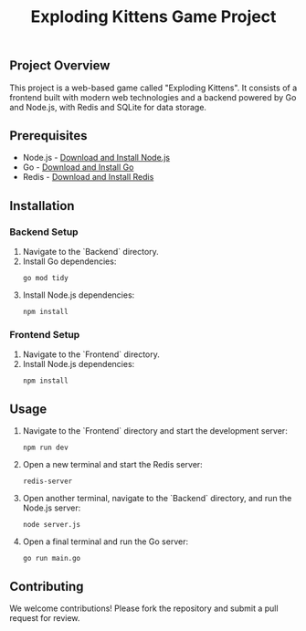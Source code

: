 <!DOCTYPE html>
<html lang="en">
<head>
    <meta charset="UTF-8">
<!--     <title>Exploding Kittens Game Project</title>
    <style>
        body {
            font-family: 'Segoe UI', Tahoma, Geneva, Verdana, sans-serif;
            line-height: 1.6;
            margin: 0;
            padding: 0;
            background-color: #f4f4f9;
            color: #333;
        }
        .container {
            width: 80%;
            margin: auto;
            overflow: hidden;
        }
        header {
            background: #333;
            color: #fff;
            padding-top: 30px;
            min-height: 70px;
            border-bottom: #77aaff 3px solid;
        }
        header h1 {
            text-align: center;
            margin: 0;
            font-size: 24px;
        }
        .content {
            padding: 20px;
            background: #fff;
            margin-top: 20px;
            border-radius: 8px;
            box-shadow: 0 0 10px rgba(0, 0, 0, 0.1);
        }
        section {
            margin-bottom: 20px;
        }
        h2, h3 {
            color: #333;
        }
        ul, ol {
            list-style: none;
            padding: 0;
        }
        ul li, ol li {
            background: #f4f4f9;
            margin: 5px 0;
            padding: 10px;
            border: #ccc 1px solid;
            border-radius: 5px;
        }
        a {
            color: #0066cc;
            text-decoration: none;
        }
        pre {
            background: #eee;
            padding: 10px;
            border-radius: 5px;
            overflow-x: auto;
        }
    </style> -->
</head>
<body>
    <header>
        <div class="container">
            <h1>Exploding Kittens Game Project</h1>
        </div>
    </header>
    <div class="container content">
        <section class="description">
            <h2>Project Overview</h2>
            <p>This project is a web-based game called "Exploding Kittens". It consists of a frontend built with modern web technologies and a backend powered by Go and Node.js, with Redis and SQLite for data storage.</p>
        </section>
        <section class="prerequisites">
            <h2>Prerequisites</h2>
            <ul>
                <li>Node.js - <a href="https://nodejs.org/en/download/">Download and Install Node.js</a></li>
                <li>Go - <a href="https://golang.org/dl/">Download and Install Go</a></li>
                <li>Redis - <a href="https://redis.io/download">Download and Install Redis</a></li>
            </ul>
        </section>
        <section class="installation">
            <h2>Installation</h2>
            <h3>Backend Setup</h3>
            <ol>
                <li>Navigate to the `Backend` directory.</li>
                <li>Install Go dependencies:
                    <pre><code>go mod tidy</code></pre>
                </li>
                <li>Install Node.js dependencies:
                    <pre><code>npm install</code></pre>
                </li>
            </ol>
            <h3>Frontend Setup</h3>
            <ol>
                <li>Navigate to the `Frontend` directory.</li>
                <li>Install Node.js dependencies:
                    <pre><code>npm install</code></pre>
                </li>
            </ol>
        </section>
        <section class="usage">
            <h2>Usage</h2>
            <ol>
                <li>Navigate to the `Frontend` directory and start the development server:
                    <pre><code>npm run dev</code></pre>
                </li>
                <li>Open a new terminal and start the Redis server:
                    <pre><code>redis-server</code></pre>
                </li>
                <li>Open another terminal, navigate to the `Backend` directory, and run the Node.js server:
                    <pre><code>node server.js</code></pre>
                </li>
                <li>Open a final terminal and run the Go server:
                    <pre><code>go run main.go</code></pre>
                </li>
            </ol>
        </section>
        <section class="contributing">
            <h2>Contributing</h2>
            <p>We welcome contributions! Please fork the repository and submit a pull request for review.</p>
        </section>
    </div>
</body>
</html>
